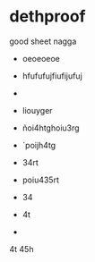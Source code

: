 # dethproof
good sheet nagga
 - oeoeoeoe
 - hfufufujfiufijufuj
 - 
 




 - liouyger
 - ñoi4htghoiu3rg
 - ´poijh4tg
 - 34rt
 - poiu435rt
 - 34
 - 4t
 - 
 
4t
45h
